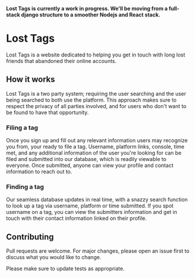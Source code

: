 **Lost Tags is currently a work in progress. We'll be moving from a full-stack django structure
to a smoother Nodejs and React stack.**

# Lost Tags

Lost Tags is a website dedicated to helping you get in touch with long lost friends that abandoned their online accounts.

## How it works

Lost Tags is a two party system; requiring the user searching and the user being searched to both use the platform.
This approach makes sure to respect the privacy of all parties involved, and for users who don't want to be found to have 
that opportunity.

### Filing a tag

Once you sign up and fill out any relevant information users may recognize you from, your ready to file a tag. Username, platform links, 
console, time met, and any additional information of the user you're looking for can be filed and submitted into our database, which 
is readily viewable to everyone. Once submitted, anyone can view your profile and contact information to reach out to.

### Finding a tag

Our seamless database updates in real time, with a snazzy search function to look up a tag via username, platform or time submitted. If you spot username
on a tag, you can view the submitters information and get in touch with their contact information linked on their profile.


## Contributing
Pull requests are welcome. For major changes, please open an issue first to discuss what you would like to change.

Please make sure to update tests as appropriate.
